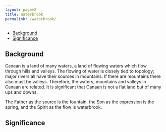 ```yaml
---
layout: pagev2
title: Waterbrook
permalink: /waterbrook/
---
```

- [Background](#background)
- [Significance](#significance)

## Background

Canaan is a land of many waters, a land of flowing waters which flow through hills and valleys. The flowing of water is closely tied to topology; major rivers all have their sources in mountains. If there are mountains there also must be valleys. Therefore, the waters, mountains and valleys in Canaan are related. It is significant that Canaan is not a flat land but of many ups and downs. 

The Father as the source is the fountain, the Son as the expression is the spring, and the Spirit as the flow is waterbrook. 

## Significance
